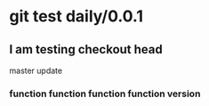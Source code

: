 # git test daily/0.0.1

## I am testing checkout head

master update


### function function function function version
